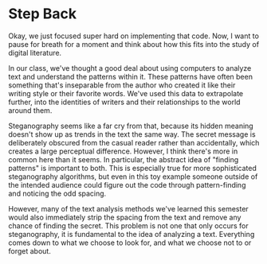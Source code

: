 # Step Back

Okay, we just focused super hard on implementing that code. Now, I want to pause for breath for a moment and think about how this fits into the study of digital literature.

In our class, we've thought a good deal about using computers to analyze text and understand the patterns within it. These patterns have often been something that's inseparable from the author who created it like their writing style or their favorite words. We've used this data to extrapolate further, into the identities of writers and their relationships to the world around them.

Steganography seems like a far cry from that, because its hidden meaning doesn't show up as trends in the text the same way. The secret message is deliberately obscured from the casual reader rather than accidentally, which creates a large perceptual difference. However, I think there's more in common here than it seems. In particular, the abstract idea of "finding patterns" is important to both. This is especially true for more sophisticated steganography algorithms, but even in this toy example someone outside of the intended audience could figure out the code through pattern-finding and noticing the odd spacing.

However, many of the text analysis methods we've learned this semester would also immediately strip the spacing from the text and remove any chance of finding the secret. This problem is not one that only occurs for steganography, it is fundamental to the idea of analyzing a text. Everything comes down to what we choose to look for, and what we choose not to or forget about.
